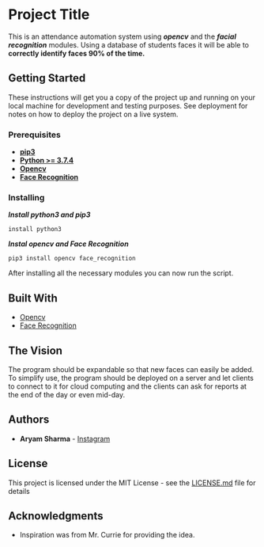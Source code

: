 # Project Title

This is an attendance automation system using ***opencv*** and the ***facial recognition*** modules. Using a database of students faces it will be able to __correctly identify faces 90% of the time.__

## Getting Started

These instructions will get you a copy of the project up and running on your local machine for development and testing purposes. See deployment for notes on how to deploy the project on a live system.

### Prerequisites

- [__pip3__](https://pip.pypa.io/en/stable/)
- [__Python >= 3.7.4__](https://www.python.org)
- [__Opencv__](https://opencv.org)
- [__Face Recognition__](https://github.com/ageitgey/face_recognition)

### Installing

***Install python3 and pip3***

```
install python3
```

***Instal opencv and Face Recognition***
```
pip3 install opencv face_recognition
```

After installing all the necessary modules you can now run the script.

## Built With

* [Opencv](https://opencv.org)
* [Face Recognition](https://github.com/ageitgey/face_recognition)

## The Vision
The program should be expandable so that new faces can easily be added. To simplify use, the program should be deployed on a server and let clients to connect to it for cloud computing and the clients can ask for reports at the end of the day or even mid-day.


## Authors

* **Aryam Sharma** - [Instagram](https://instagram.com/im.aryamsharma)

## License

This project is licensed under the MIT License - see the [LICENSE.md](LICENSE) file for details

## Acknowledgments

* Inspiration was from Mr. Currie for providing the idea.